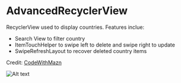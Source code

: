 # AdvancedRecyclerView

RecyclerView used to display countries. Features inclue:
- Search View to filter country
- ItemTouchHelper to swipe left to delete and swipe right to update
- SwipeRefreshLayout to recover deleted country items

Credit: [CodeWithMazn](https://www.youtube.com/watch?v=xYmH61Ilglc&list=PL65Ccv9j4eZI5xMPqIjABKniid-5X-BgS&index=1)

![Alt text](https://github.com/Tiam-Abderezai/Images/blob/main/advanced-recycler-view.gif)
